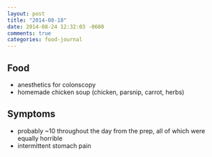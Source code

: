 ```yaml
---
layout: post
title: "2014-08-18"
date: 2014-08-24 12:32:03 -0600
comments: true
categories: food-journal
---
```


## Food

* anesthetics for colonscopy
* homemade chicken soup (chicken, parsnip, carrot, herbs)

## Symptoms

* probably ~10 throughout the day from the prep, all of which were equally horrible
* intermittent stomach pain
